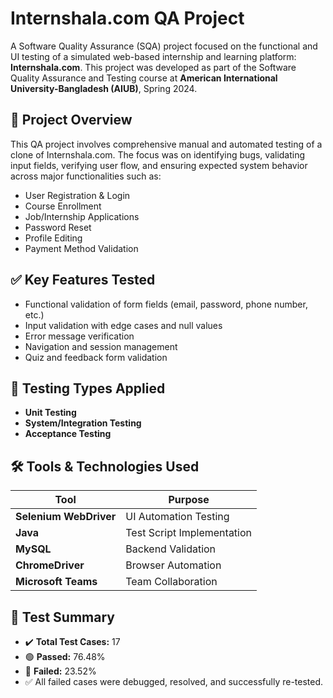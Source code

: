 # Internshala.com QA Project

A Software Quality Assurance (SQA) project focused on the functional and UI testing of a simulated web-based internship and learning platform: **Internshala.com**. This project was developed as part of the Software Quality Assurance and Testing course at **American International University-Bangladesh (AIUB)**, Spring 2024.

## 📌 Project Overview

This QA project involves comprehensive manual and automated testing of a clone of Internshala.com. The focus was on identifying bugs, validating input fields, verifying user flow, and ensuring expected system behavior across major functionalities such as:

- User Registration & Login
- Course Enrollment
- Job/Internship Applications
- Password Reset
- Profile Editing
- Payment Method Validation

## ✅ Key Features Tested

- Functional validation of form fields (email, password, phone number, etc.)
- Input validation with edge cases and null values
- Error message verification
- Navigation and session management
- Quiz and feedback form validation

## 🧪 Testing Types Applied

- **Unit Testing**
- **System/Integration Testing**
- **Acceptance Testing**

## 🛠️ Tools & Technologies Used

| Tool                 | Purpose                          |
|----------------------|----------------------------------|
| **Selenium WebDriver** | UI Automation Testing           |
| **Java**              | Test Script Implementation       |
| **MySQL**             | Backend Validation               |
| **ChromeDriver**      | Browser Automation               |
| **Microsoft Teams**   | Team Collaboration               |

## 🧾 Test Summary

- ✔️ **Total Test Cases:** 17
- 🟢 **Passed:** 76.48%
- 🔴 **Failed:** 23.52%
- ✅ All failed cases were debugged, resolved, and successfully re-tested.


